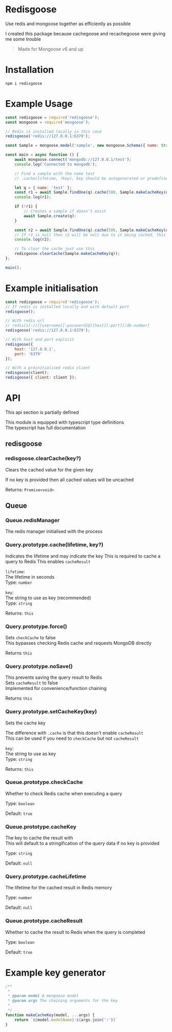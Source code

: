 # Redisgoose

Use redis and mongoose together as efficiently as possible

I created this package because cachegoose and recachegoose were giving me some trouble

> Made for Mongoose v6 and up

# Installation

```
npm i redisgoose
```

# Example Usage

```js
const redisgoose = require('redisgoose');
const mongoose = require('mongoose');

// Redis is installed locally in this case
redisgoose('redis://127.0.0.1:6379');

const Sample = mongoose.model('sample', new mongoose.Schema({ name: String }));

const main = async function () {
    await mongoose.connect('mongodb://127.0.0.1/test');
    console.log('Connected to mongodb');

    // Find a sample with the name test
    // .cache(lifetime, ?key), key should be autogenerated or predefined

    let q = { name: 'test' };
    const r1 = await Sample.findOne(q).cache(500, Sample.makeCacheKey(q));
    console.log(r1);

    if (!r1) {
        // Creates a sample if doesn't exist
        await Sample.create(q);
    }

    const r2 = await Sample.findOne(q).cache(500, Sample.makeCacheKey(q));
    // If r1 is null then r2 will be null due to it being cached, this means it works
    console.log(r2);

    // To clear the cache just use this
    redisgoose.clearCache(Sample.makeCacheKey(q));
};

main();

```

# Example initialisation

```js
const redisgoose = require('redisgoose');
// If redis is installed locally and with default port
redisgoose();

// With redis url
// redis[s]://[[username][:password]@][host][:port][/db-number]
redisgoose('redis://127.0.0.1:6379');

// With host and port explicit
redisgoose({
    host: '127.0.0.1',
    port: '6379'
});

// With a preinitialised redis client
redisgoose(client);
redisgoose({ client: client });
```

# API

This api section is partially defined

This module is equipped with typescript type definitions\
The typescript has full documentation

## redisgoose

### redisgoose.clearCache(key?)

Clears the cached value for the given key

If no key is provided then all cached values will be uncached

Returns: `Promise<void>`

## Queue

### Queue.redisManager

The redis manager initialised with the process

### Query.prototype.cache(lifetime, key?)

Indicates the lifetime and may indicate the key
This is required to cache a query to Redis
This enables `cacheResult`

`lifetime`:\
The lifetime in seconds\
Type: `number`

`key`:\
The string to use as key (recommended)\
Type: `string`

Returns: `this`

### Query.prototype.force()

Sets `checkCache` to false\
This bypasses checking Redis cache and requests MongoDB directly

Returns `this`

### Query.prototype.noSave()

This prevents saving the query result to Redis\
Sets `cacheResult` to false\
Implemented for convenience/function chaining

Returns `this`

### Query.prototype.setCacheKey(key)

Sets the cache key

The difference with `.cache` is that this doesn't enable `cacheResult`\
This can be used if you need to `checkCache` but not `cacheResult`

`key`:\
The string to use as key\
Type: `string`

Returns: `this`

### Queue.prototype.checkCache

Whether to check Redis cache when executing a query

Type: `boolean`

Default: `true`

### Queue.prototype.cacheKey

The key to cache the result with\
This will default to a stringification of the query data if no key is provided

Type: `string`

Default: `null`

### Query.prototype.cacheLifetime

The lifetime for the cached result in Redis memory

Type: `number`

Default: `null`

### Queue.prototype.cacheResult

Whether to cache the result to Redis when the query is completed

Type: `boolean`

Default: `true`


# Example key generator

```js
/**
 *
 * @param model A mongoose model
 * @param args The chaining arguments for the key
 *
 */
function makeCacheKey(model, ...args) {
    return `${model.modelName}:${args.join(':')}`
}
```
